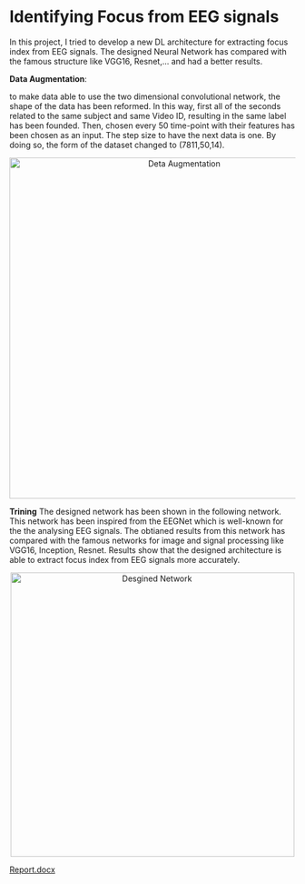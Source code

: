 # Identifying Focus from EEG signals
In this project, I tried to develop a new DL architecture for extracting focus index from EEG signals. The designed Neural Network has compared with the famous structure like VGG16, Resnet,... and had a better results.

**Data Augmentation**:

to make data able to use the two dimensional convolutional network, the shape of the data has been reformed. In this way, first all of the seconds related to the same subject and same Video ID, resulting in the same label has been founded. Then, chosen every 50 time-point with their features has been chosen as an input. The step size to have the next data is one. By doing so, the form of the dataset changed to (7811,50,14). 

<p align="center">
  <img src="https://user-images.githubusercontent.com/80203915/196021071-76a04ddf-c28e-4e37-8598-fb967bf3edcc.jpg" width="600" title="Deta Augmentation">
</p>


**Trining**
 The designed network has been shown in the following network. This network has been inspired from the EEGNet which is well-known for the the analysing EEG signals. The obtianed results from this network has compared with the famous networks for image and signal processing like VGG16, Inception, Resnet. Results show that the designed architecture is able to extract focus index from EEG signals more accurately. 

<p align="center">
  <img src="https://user-images.githubusercontent.com/80203915/196021262-0709f2ef-262d-4cdb-88aa-0609bcce1ea8.jpg" width="500" title="Desgined Network">
</p>

[Report.docx](https://github.com/mahdieghane/DL_Project/files/9793663/Report.docx)

